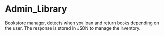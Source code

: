 # Admin_Library
Bookstore manager, detects when you loan and return books depending on the user. The response is stored in JSON to manage the inventory.
